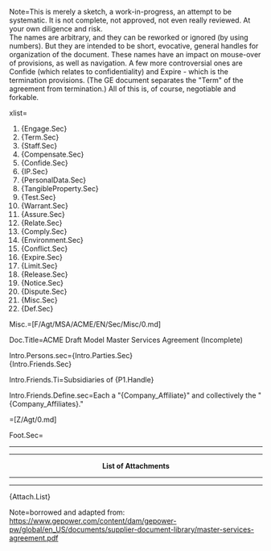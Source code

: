 Note=This is merely a sketch, a work-in-progress, an attempt to be systematic.  It is not complete, not approved, not even really reviewed.  At your own diligence and risk.<br>The names are arbitrary, and they can be reworked or ignored (by using numbers).  But they are intended to be short, evocative, general handles for organization of the document.  These names have an impact on mouse-over of provisions, as well as navigation.  A few more controversial ones are Confide (which relates to confidentiality) and Expire - which is the termination provisions.  (The GE document separates the "Term" of the agreement from termination.)  All of this is, of course, negotiable and forkable.  

xlist=<ol><li>{Engage.Sec}</li><li>{Term.Sec}</li><li>{Staff.Sec}</li><li>{Compensate.Sec}</li><li>{Confide.Sec}</li><li>{IP.Sec}</li><li>{PersonalData.Sec}</li><li>{TangibleProperty.Sec}</li><li>{Test.Sec}</li><li>{Warrant.Sec}</li><li>{Assure.Sec}</li><li>{Relate.Sec}</li><li>{Comply.Sec}</li><li>{Environment.Sec}</li><li>{Conflict.Sec}</li><li>{Expire.Sec}</li><li>{Limit.Sec}</li><li>{Release.Sec}</li><li>{Notice.Sec}</li><li>{Dispute.Sec}</li><li>{Misc.Sec}</li><li>{Def.Sec}</li></ol>

Misc.=[F/Agt/MSA/ACME/EN/Sec/Misc/0.md]

Doc.Title=ACME Draft Model Master Services Agreement (Incomplete)

Intro.Persons.sec={Intro.Parties.Sec}<br>{Intro.Friends.Sec}

Intro.Friends.Ti=Subsidiaries of {P1.Handle}

Intro.Friends.Define.sec=Each a "{Company_Affiliate}" and collectively the "{Company_Affiliates}."

=[Z/Agt/0.md]

Foot.Sec=<hr><hr><center><b>List of Attachments</b></center><hr><hr>{Attach.List} 

Note=borrowed and adapted from:  <a href="https://www.gepower.com/content/dam/gepower-pw/global/en_US/documents/supplier-document-library/master-services-agreement.pdf">https://www.gepower.com/content/dam/gepower-pw/global/en_US/documents/supplier-document-library/master-services-agreement.pdf</a>